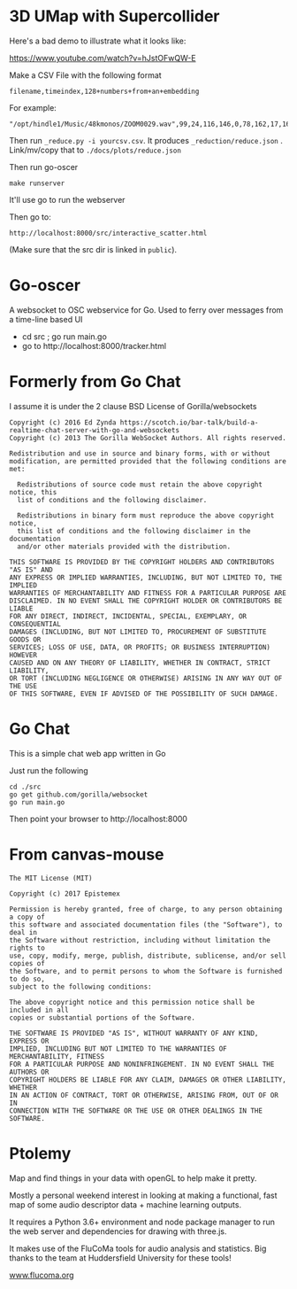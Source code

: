 # 3D UMap with Supercollider

Here's a bad demo to illustrate what it looks like:

https://www.youtube.com/watch?v=hJstOFwQW-E

Make a CSV File with the following format

```
filename,timeindex,128+numbers+from+an+embedding
```

For example:

```
"/opt/hindle1/Music/48kmonos/ZOOM0029.wav",99,24,116,146,0,78,162,17,169,255,90,65,218,211,179,92,209,161,94,116,188,255,0,97,202,139,114,241,94,255,29,2,0,177,139,116,133,170,123,255,26,118,0,0,213,172,70,112,0,54,255,197,255,14,144,24,0,120,225,54,254,0,140,157,48,235,6,74,136,246,0,137,173,0,162,60,189,255,95,173,236,0,255,115,0,255,105,0,0,0,255,143,75,255,111,35,189,71,153,77,255,0,0,56,255,211,58,0,115,255,255,188,169,203,0,147,59,255,255,0,88,255,52,255,10,0,39,0,106
```

Then run `_reduce.py -i yourcsv.csv`. It produces `_reduction/reduce.json` .
Link/mv/copy that to `./docs/plots/reduce.json` 

Then run go-oscer

`make runserver`

It'll use go to run the webserver 

Then go to:

`http://localhost:8000/src/interactive_scatter.html`

(Make sure that the src dir is linked in `public`).

# Go-oscer

A websocket to OSC webservice for Go. Used to ferry over messages from a time-line based UI

* cd src ; go run main.go
* go to http://localhost:8000/tracker.html

# Formerly from Go Chat

I assume it is under the 2 clause BSD License of Gorilla/websockets

    Copyright (c) 2016 Ed Zynda https://scotch.io/bar-talk/build-a-realtime-chat-server-with-go-and-websockets
    Copyright (c) 2013 The Gorilla WebSocket Authors. All rights reserved.
    
    Redistribution and use in source and binary forms, with or without
    modification, are permitted provided that the following conditions are met:
    
      Redistributions of source code must retain the above copyright notice, this
      list of conditions and the following disclaimer.
    
      Redistributions in binary form must reproduce the above copyright notice,
      this list of conditions and the following disclaimer in the documentation
      and/or other materials provided with the distribution.
    
    THIS SOFTWARE IS PROVIDED BY THE COPYRIGHT HOLDERS AND CONTRIBUTORS "AS IS" AND
    ANY EXPRESS OR IMPLIED WARRANTIES, INCLUDING, BUT NOT LIMITED TO, THE IMPLIED
    WARRANTIES OF MERCHANTABILITY AND FITNESS FOR A PARTICULAR PURPOSE ARE
    DISCLAIMED. IN NO EVENT SHALL THE COPYRIGHT HOLDER OR CONTRIBUTORS BE LIABLE
    FOR ANY DIRECT, INDIRECT, INCIDENTAL, SPECIAL, EXEMPLARY, OR CONSEQUENTIAL
    DAMAGES (INCLUDING, BUT NOT LIMITED TO, PROCUREMENT OF SUBSTITUTE GOODS OR
    SERVICES; LOSS OF USE, DATA, OR PROFITS; OR BUSINESS INTERRUPTION) HOWEVER
    CAUSED AND ON ANY THEORY OF LIABILITY, WHETHER IN CONTRACT, STRICT LIABILITY,
    OR TORT (INCLUDING NEGLIGENCE OR OTHERWISE) ARISING IN ANY WAY OUT OF THE USE
    OF THIS SOFTWARE, EVEN IF ADVISED OF THE POSSIBILITY OF SUCH DAMAGE.

# Go Chat

This is a simple chat web app written in Go

Just run the following

```
cd ./src
go get github.com/gorilla/websocket
go run main.go
```

Then point your browser to http://localhost:8000

# From canvas-mouse

    The MIT License (MIT)
    
    Copyright (c) 2017 Epistemex
    
    Permission is hereby granted, free of charge, to any person obtaining a copy of
    this software and associated documentation files (the "Software"), to deal in
    the Software without restriction, including without limitation the rights to
    use, copy, modify, merge, publish, distribute, sublicense, and/or sell copies of
    the Software, and to permit persons to whom the Software is furnished to do so,
    subject to the following conditions:
    
    The above copyright notice and this permission notice shall be included in all
    copies or substantial portions of the Software.
    
    THE SOFTWARE IS PROVIDED "AS IS", WITHOUT WARRANTY OF ANY KIND, EXPRESS OR
    IMPLIED, INCLUDING BUT NOT LIMITED TO THE WARRANTIES OF MERCHANTABILITY, FITNESS
    FOR A PARTICULAR PURPOSE AND NONINFRINGEMENT. IN NO EVENT SHALL THE AUTHORS OR
    COPYRIGHT HOLDERS BE LIABLE FOR ANY CLAIM, DAMAGES OR OTHER LIABILITY, WHETHER
    IN AN ACTION OF CONTRACT, TORT OR OTHERWISE, ARISING FROM, OUT OF OR IN
    CONNECTION WITH THE SOFTWARE OR THE USE OR OTHER DEALINGS IN THE SOFTWARE.

# Ptolemy

Map and find things in your data with openGL to help make it pretty.

Mostly a personal weekend interest in looking at making a functional, fast map of some audio descriptor data + machine learning outputs.

It requires a Python 3.6+ environment and node package manager to run the web server and dependencies for drawing with three.js.

It makes use of the FluCoMa tools for audio analysis and statistics. Big thanks to the team at Huddersfield University for these tools!

www.flucoma.org

